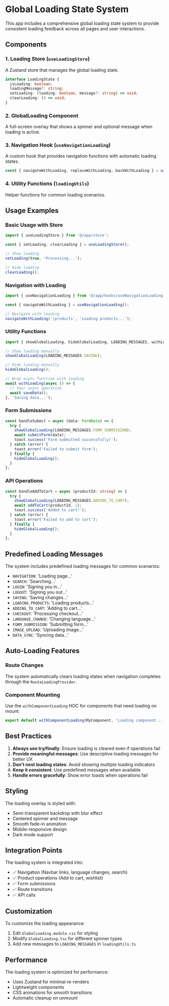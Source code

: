 # Global Loading State System

This app includes a comprehensive global loading state system to provide consistent loading feedback across all pages and user interactions.

## Components

### 1. Loading Store (`useLoadingStore`)
A Zustand store that manages the global loading state.

```typescript
interface LoadingState {
  isLoading: boolean;
  loadingMessage?: string;
  setLoading: (loading: boolean, message?: string) => void;
  clearLoading: () => void;
}
```

### 2. GlobalLoading Component
A full-screen overlay that shows a spinner and optional message when loading is active.

### 3. Navigation Hook (`useNavigationLoading`)
A custom hook that provides navigation functions with automatic loading states.

```typescript
const { navigateWithLoading, replaceWithLoading, backWithLoading } = useNavigationLoading();
```

### 4. Utility Functions (`loadingUtils`)
Helper functions for common loading scenarios.

## Usage Examples

### Basic Usage with Store
```typescript
import { useLoadingStore } from '@/app/store';

const { setLoading, clearLoading } = useLoadingStore();

// Show loading
setLoading(true, 'Processing...');

// Hide loading
clearLoading();
```

### Navigation with Loading
```typescript
import { useNavigationLoading } from '@/app/hooks/useNavigationLoading';

const { navigateWithLoading } = useNavigationLoading();

// Navigate with loading
navigateWithLoading('/products', 'Loading products...');
```

### Utility Functions
```typescript
import { showGlobalLoading, hideGlobalLoading, LOADING_MESSAGES, withLoading } from '@/app/utils/loadingUtils';

// Show loading manually
showGlobalLoading(LOADING_MESSAGES.SAVING);

// Hide loading manually
hideGlobalLoading();

// Wrap async function with loading
await withLoading(async () => {
  // Your async operation
  await saveData();
}, 'Saving data...');
```

### Form Submissions
```typescript
const handleSubmit = async (data: FormData) => {
  try {
    showGlobalLoading(LOADING_MESSAGES.FORM_SUBMISSION);
    await submitForm(data);
    toast.success('Form submitted successfully!');
  } catch (error) {
    toast.error('Failed to submit form');
  } finally {
    hideGlobalLoading();
  }
};
```

### API Operations
```typescript
const handleAddToCart = async (productId: string) => {
  try {
    showGlobalLoading(LOADING_MESSAGES.ADDING_TO_CART);
    await addToCart(productId, 1);
    toast.success('Added to cart!');
  } catch (error) {
    toast.error('Failed to add to cart');
  } finally {
    hideGlobalLoading();
  }
};
```

## Predefined Loading Messages

The system includes predefined loading messages for common scenarios:

- `NAVIGATION`: 'Loading page...'
- `SEARCH`: 'Searching...'
- `LOGIN`: 'Signing you in...'
- `LOGOUT`: 'Signing you out...'
- `SAVING`: 'Saving changes...'
- `LOADING_PRODUCTS`: 'Loading products...'
- `ADDING_TO_CART`: 'Adding to cart...'
- `CHECKOUT`: 'Processing checkout...'
- `LANGUAGE_CHANGE`: 'Changing language...'
- `FORM_SUBMISSION`: 'Submitting form...'
- `IMAGE_UPLOAD`: 'Uploading image...'
- `DATA_SYNC`: 'Syncing data...'

## Auto-Loading Features

### Route Changes
The system automatically clears loading states when navigation completes through the `RouteLoadingProvider`.

### Component Mounting
Use the `withComponentLoading` HOC for components that need loading on mount:

```typescript
export default withComponentLoading(MyComponent, 'Loading component...');
```

## Best Practices

1. **Always use try/finally**: Ensure loading is cleared even if operations fail
2. **Provide meaningful messages**: Use descriptive loading messages for better UX
3. **Don't nest loading states**: Avoid showing multiple loading indicators
4. **Keep it consistent**: Use predefined messages when available
5. **Handle errors gracefully**: Show error toasts when operations fail

## Styling

The loading overlay is styled with:
- Semi-transparent backdrop with blur effect
- Centered spinner and message
- Smooth fade-in animation
- Mobile-responsive design
- Dark mode support

## Integration Points

The loading system is integrated into:
- ✅ Navigation (Navbar links, language changes, search)
- ✅ Product operations (Add to cart, wishlist)
- ✅ Form submissions
- ✅ Route transitions
- ✅ API calls

## Customization

To customize the loading appearance:
1. Edit `GlobalLoading.module.css` for styling
2. Modify `GlobalLoading.tsx` for different spinner types
3. Add new messages to `LOADING_MESSAGES` in `loadingUtils.ts`

## Performance

The loading system is optimized for performance:
- Uses Zustand for minimal re-renders
- Lightweight components
- CSS animations for smooth transitions
- Automatic cleanup on unmount
